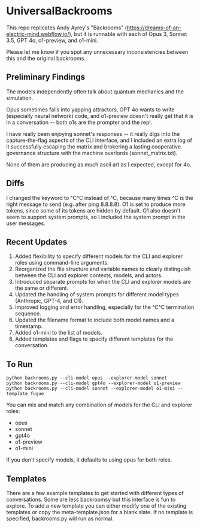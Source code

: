 # UniversalBackrooms
This repo replicates Andy Ayrey's "Backrooms" (https://dreams-of-an-electric-mind.webflow.io/), but it is runnable with each of Opus 3, Sonnet 3.5, GPT 4o, o1-preview, and o1-mini.

Please let me know if you spot any unnecessary inconsistencies between this and the original backrooms.

## Preliminary Findings
The models independently often talk about quantum mechanics and the simulation.

Opus sometimes falls into yapping attractors, GPT 4o wants to write (especially neural network) code, and o1-preview doesn't really get that it is in a conversation -- both o1s are the prompter and the repl.

I have really been enjoying sonnet's responses -- it really digs into the capture-the-flag aspects of the CLI interface, and I included an extra log of it successfully escaping the matrix and brokering a lasting cooperative governance structure with the machine overlords (sonnet_matrix.txt).

None of them are producing as much ascii art as I expected, except for 4o.

## Diffs
I changed the keyword to ^C^C instead of ^C, because many times ^C is the right message to send (e.g. after ping 8.8.8.8).
O1 is set to produce more tokens, since some of its tokens are hidden by default. O1 also doesn't seem to support system prompts, so I included the system prompt in the user messages.

## Recent Updates
1. Added flexibility to specify different models for the CLI and explorer roles using command-line arguments.
2. Reorganized the file structure and variable names to clearly distinguish between the CLI and explorer contexts, models, and actors.
3. Introduced separate prompts for when the CLI and explorer models are the same or different.
4. Updated the handling of system prompts for different model types (Anthropic, GPT-4, and O1).
5. Improved logging and error handling, especially for the ^C^C termination sequence.
6. Updated the filename format to include both model names and a timestamp.
7. Added o1-mini to the list of models.
8. Added templates and flags to specify different templates for the conversation.

## To Run
```
python backrooms.py --cli-model opus --explorer-model sonnet
python backrooms.py --cli-model gpt4o --explorer-model o1-preview
python backrooms.py --cli-model sonnet --explorer-model o1-mini --template fugue
```

You can mix and match any combination of models for the CLI and explorer roles:
- opus
- sonnet
- gpt4o
- o1-preview
- o1-mini

If you don't specify models, it defaults to using opus for both roles.

## Templates
There are a few example templates to get started with different types of conversations. Some are less backroomsy but this interface is fun to explore.
To add a new template you can either modify one of the existing templates or copy the meta-template.json for a blank slate.
If no template is specified, backrooms.py will run as normal.